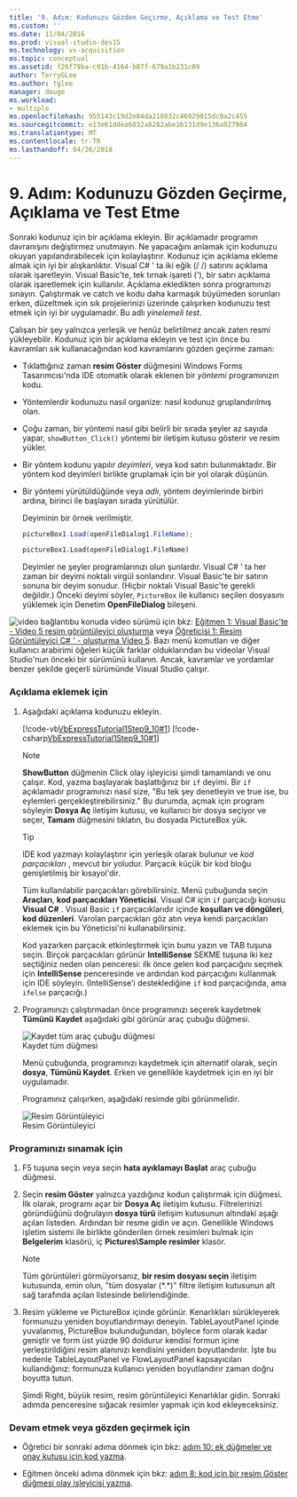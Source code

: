 ```yaml
---
title: '9. Adım: Kodunuzu Gözden Geçirme, Açıklama ve Test Etme'
ms.custom: ''
ms.date: 11/04/2016
ms.prod: visual-studio-dev15
ms.technology: vs-acquisition
ms.topic: conceptual
ms.assetid: f26f79ba-c91b-4164-b87f-679a1b231c09
author: TerryGLee
ms.author: tglee
manager: douge
ms.workload:
- multiple
ms.openlocfilehash: 955143c19d2e84da218032c46929015dc0a2c455
ms.sourcegitcommit: e13e61ddea6032a8282abe16131d9e136a927984
ms.translationtype: MT
ms.contentlocale: tr-TR
ms.lasthandoff: 04/26/2018
---
```

# <a name="step-9-review-comment-and-test-your-code"></a>9. Adım: Kodunuzu Gözden Geçirme, Açıklama ve Test Etme
Sonraki kodunuz için bir açıklama ekleyin. Bir açıklamadır programın davranışını değiştirmez unutmayın. Ne yapacağını anlamak için kodunuzu okuyan yapılandırabilecek için kolaylaştırır. Kodunuz için açıklama ekleme almak için iyi bir alışkanlıktır. Visual C# ' ta iki eğik (/ /) satırını açıklama olarak işaretleyin. Visual Basic'te, tek tırnak işareti ('), bir satırı açıklama olarak işaretlemek için kullanılır. Açıklama ekledikten sonra programınızı sınayın. Çalıştırmak ve catch ve kodu daha karmaşık büyümeden sorunları erken, düzeltmek için sık projelerinizi üzerinde çalışırken kodunuzu test etmek için iyi bir uygulamadır. Bu adlı *yinelemeli test*.  

 Çalışan bir şey yalnızca yerleşik ve henüz belirtilmez ancak zaten resmi yükleyebilir. Kodunuz için bir açıklama ekleyin ve test için önce bu kavramları sık kullanacağından kod kavramlarını gözden geçirme zaman:  

-   Tıklattığınız zaman **resim Göster** düğmesini Windows Forms Tasarımcısı'nda IDE otomatik olarak eklenen bir *yöntemi* programınızın kodu.  

-   Yöntemlerdir kodunuzu nasıl organize: nasıl kodunuz gruplandırılmış olan.  

-   Çoğu zaman, bir yöntemi nasıl gibi belirli bir sırada şeyler az sayıda yapar, `showButton_Click()` yöntemi bir iletişim kutusu gösterir ve resim yükler.  

-   Bir yöntem kodunu yapılır *deyimleri*, veya kod satırı bulunmaktadır. Bir yöntem kod deyimleri birlikte gruplamak için bir yol olarak düşünün.  

-   Bir yöntemi yürütüldüğünde veya *adlı*, yöntem deyimlerinde birbiri ardına, birinci ile başlayan sırada yürütülür.  

     Deyiminin bir örnek verilmiştir.  

    ```csharp  
    pictureBox1.Load(openFileDialog1.FileName);  
    ```  

    ```vb  
    pictureBox1.Load(openFileDialog1.FileName)  
    ```  

     Deyimler ne şeyler programlarınızı olun şunlardır. Visual C# ' ta her zaman bir deyimi noktalı virgül sonlandırır. Visual Basic'te bir satırın sonuna bir deyim sonudur. (Hiçbir noktalı Visual Basic'te gerekli değildir.) Önceki deyimi söyler, `PictureBox` ile kullanıcı seçilen dosyasını yüklemek için Denetim **OpenFileDialog** bileşeni.  

 ![video bağlantı](../data-tools/media/playvideo.gif "PlayVideo")bu konuda video sürümü için bkz: [Eğitmen 1: Visual Basic'te - Video 5 resim görüntüleyici oluşturma](http://go.microsoft.com/fwlink/?LinkId=205216) veya [Öğreticisi 1: Resim Görüntüleyici C# ' - oluşturma Video 5](http://go.microsoft.com/fwlink/?LinkId=205206). Bazı menü komutları ve diğer kullanıcı arabirimi öğeleri küçük farklar olduklarından bu videolar Visual Studio'nun önceki bir sürümünü kullanın. Ancak, kavramlar ve yordamlar benzer şekilde geçerli sürümünde Visual Studio çalışır.  

### <a name="to-add-comments"></a>Açıklama eklemek için  

1.  Aşağıdaki açıklama kodunuzu ekleyin.  

     [!code-vb[VbExpressTutorial1Step9_10#1](../ide/codesnippet/VisualBasic/step-9-review-comment-and-test-your-code_1.vb)]
     [!code-csharp[VbExpressTutorial1Step9_10#1](../ide/codesnippet/CSharp/step-9-review-comment-and-test-your-code_1.cs)]  

    > [!NOTE]
    >  **ShowButton** düğmenin Click olay işleyicisi şimdi tamamlandı ve onu çalışır. Kod, yazma başlayarak başlattığınız bir `if` deyimi. Bir `if` açıklamadır programınızı nasıl size, "Bu tek şey denetleyin ve true ise, bu eylemleri gerçekleştirebilirsiniz." Bu durumda, açmak için program söyleyin **Dosya Aç** iletişim kutusu, ve kullanıcı bir dosya seçiyor ve seçer, **Tamam** düğmesini tıklatın, bu dosyada PictureBox yük.  

    > [!TIP]
    >  IDE kod yazmayı kolaylaştırır için yerleşik olarak bulunur ve *kod parçacıkları* , mevcut bir yoludur. Parçacık küçük bir kod bloğu genişletilmiş bir kısayol'dir.  
    >   
    >  Tüm kullanılabilir parçacıkları görebilirsiniz. Menü çubuğunda seçin **Araçları**, **kod parçacıkları Yöneticisi**. Visual C# için `if` parçacığı konusu **Visual C#** . Visual Basic `if` parçacıklarıdır içinde **koşulları ve döngüleri**, **kod düzenleri**. Varolan parçacıkları göz atın veya kendi parçacıkları eklemek için bu Yöneticisi'ni kullanabilirsiniz.  
    >   
    >  Kod yazarken parçacık etkinleştirmek için bunu yazın ve TAB tuşuna seçin. Birçok parçacıkları görünür **IntelliSense** SEKME tuşuna iki kez seçtiğiniz neden olan penceresi: ilk önce gelen kod parçacığını seçmek için **IntelliSense** penceresinde ve ardından kod parçacığını kullanmak için IDE söyleyin. (IntelliSense'i desteklediğine `if` kod parçacığında, ama `ifelse` parçacığı.)  

2.  Programınızı çalıştırmadan önce programınızı seçerek kaydetmek **Tümünü Kaydet** aşağıdaki gibi görünür araç çubuğu düğmesi.  

     ![Kaydet tüm araç çubuğu düğmesi](../ide/media/express_iconsaveall.png "Express_IconSaveAll")  
Kaydet tüm düğmesi  

     Menü çubuğunda, programınızı kaydetmek için alternatif olarak, seçin **dosya**, **Tümünü Kaydet**. Erken ve genellikle kaydetmek için en iyi bir uygulamadır.  

     Programınız çalışırken, aşağıdaki resimde gibi görünmelidir.  

     ![Resim Görüntüleyici](../ide/media/express_pictureviewerdonerun.png "Express_PictureViewerDoneRun")  
Resim Görüntüleyici  

### <a name="to-test-your-program"></a>Programınızı sınamak için  

1.  F5 tuşuna seçin veya seçin **hata ayıklamayı Başlat** araç çubuğu düğmesi.  

2.  Seçin **resim Göster** yalnızca yazdığınız kodun çalıştırmak için düğmesi. İlk olarak, programı açar bir **Dosya Aç** iletişim kutusu. Filtrelerinizi göründüğünü doğrulayın **dosya türü** iletişim kutusunun altındaki aşağı açılan listeden. Ardından bir resme gidin ve açın. Genellikle Windows işletim sistemi ile birlikte gönderilen örnek resimleri bulmak için **Belgelerim** klasörü, iç **Pictures\Sample resimler** klasör.  

    > [!NOTE]
    >  Tüm görüntüleri görmüyorsanız, **bir resim dosyası seçin** iletişim kutusunda, emin olun, "tüm dosyalar (*.\*)" filtre iletişim kutusunun alt sağ tarafında açılan listesinde belirlendiğinde.  

3.  Resim yükleme ve PictureBox içinde görünür. Kenarlıkları sürükleyerek formunuzu yeniden boyutlandırmayı deneyin. TableLayoutPanel içinde yuvalanmış, PictureBox bulunduğundan, böylece form olarak kadar geniştir ve form üst yüzde 90 doldurur kendisi formun içine yerleştirildiğini resim alanınızı kendisini yeniden boyutlandırılır. İşte bu nedenle TableLayoutPanel ve FlowLayoutPanel kapsayıcıları kullandığınız: formunuza kullanıcı yeniden boyutlandırır zaman doğru boyutta tutun.  

     Şimdi Right, büyük resim, resim görüntüleyici Kenarlıklar gidin. Sonraki adımda penceresine sığacak resimler yapmak için kod ekleyeceksiniz.  

### <a name="to-continue-or-review"></a>Devam etmek veya gözden geçirmek için  

-   Öğretici bir sonraki adıma dönmek için bkz: [adım 10: ek düğmeler ve onay kutusu için kod yazma](../ide/step-10-write-code-for-additional-buttons-and-a-check-box.md).  

-   Eğitmen önceki adıma dönmek için bkz: [adım 8: kod için bir resim Göster düğmesi olay işleyicisi yazma](../ide/step-8-write-code-for-the-show-a-picture-button-event-handler.md).
